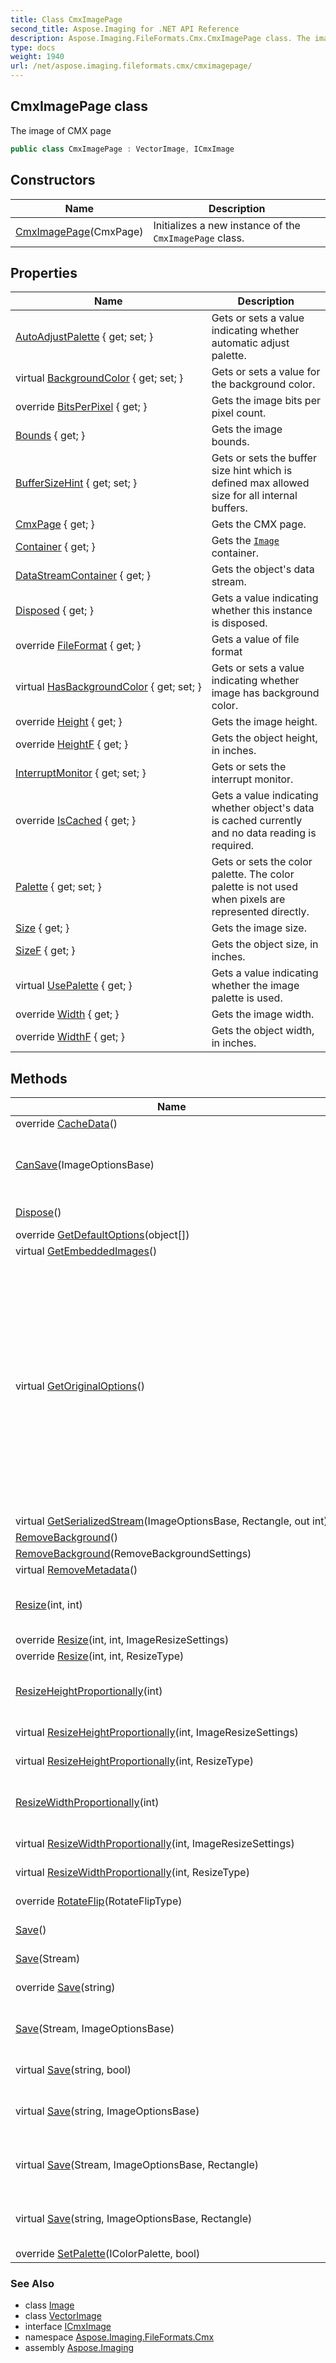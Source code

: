 ```yaml
---
title: Class CmxImagePage
second_title: Aspose.Imaging for .NET API Reference
description: Aspose.Imaging.FileFormats.Cmx.CmxImagePage class. The image of CMX page
type: docs
weight: 1940
url: /net/aspose.imaging.fileformats.cmx/cmximagepage/
---
```

## CmxImagePage class

The image of CMX page

```csharp
public class CmxImagePage : VectorImage, ICmxImage
```

## Constructors

| Name | Description |
| --- | --- |
| [CmxImagePage](cmximagepage/)(CmxPage) | Initializes a new instance of the `CmxImagePage` class. |

## Properties

| Name | Description |
| --- | --- |
| [AutoAdjustPalette](../../aspose.imaging/image/autoadjustpalette/) { get; set; } | Gets or sets a value indicating whether automatic adjust palette. |
| virtual [BackgroundColor](../../aspose.imaging/image/backgroundcolor/) { get; set; } | Gets or sets a value for the background color. |
| override [BitsPerPixel](../../aspose.imaging.fileformats.cmx/cmximagepage/bitsperpixel/) { get; } | Gets the image bits per pixel count. |
| [Bounds](../../aspose.imaging/image/bounds/) { get; } | Gets the image bounds. |
| [BufferSizeHint](../../aspose.imaging/image/buffersizehint/) { get; set; } | Gets or sets the buffer size hint which is defined max allowed size for all internal buffers. |
| [CmxPage](../../aspose.imaging.fileformats.cmx/cmximagepage/cmxpage/) { get; } | Gets the CMX page. |
| [Container](../../aspose.imaging/image/container/) { get; } | Gets the [`Image`](../../aspose.imaging/image/) container. |
| [DataStreamContainer](../../aspose.imaging/datastreamsupporter/datastreamcontainer/) { get; } | Gets the object's data stream. |
| [Disposed](../../aspose.imaging/disposableobject/disposed/) { get; } | Gets a value indicating whether this instance is disposed. |
| override [FileFormat](../../aspose.imaging.fileformats.cmx/cmximagepage/fileformat/) { get; } | Gets a value of file format |
| virtual [HasBackgroundColor](../../aspose.imaging/image/hasbackgroundcolor/) { get; set; } | Gets or sets a value indicating whether image has background color. |
| override [Height](../../aspose.imaging/vectorimage/height/) { get; } | Gets the image height. |
| override [HeightF](../../aspose.imaging.fileformats.cmx/cmximagepage/heightf/) { get; } | Gets the object height, in inches. |
| [InterruptMonitor](../../aspose.imaging/image/interruptmonitor/) { get; set; } | Gets or sets the interrupt monitor. |
| override [IsCached](../../aspose.imaging.fileformats.cmx/cmximagepage/iscached/) { get; } | Gets a value indicating whether object's data is cached currently and no data reading is required. |
| [Palette](../../aspose.imaging/image/palette/) { get; set; } | Gets or sets the color palette. The color palette is not used when pixels are represented directly. |
| [Size](../../aspose.imaging/image/size/) { get; } | Gets the image size. |
| [SizeF](../../aspose.imaging/vectorimage/sizef/) { get; } | Gets the object size, in inches. |
| virtual [UsePalette](../../aspose.imaging/image/usepalette/) { get; } | Gets a value indicating whether the image palette is used. |
| override [Width](../../aspose.imaging/vectorimage/width/) { get; } | Gets the image width. |
| override [WidthF](../../aspose.imaging.fileformats.cmx/cmximagepage/widthf/) { get; } | Gets the object width, in inches. |

## Methods

| Name | Description |
| --- | --- |
| override [CacheData](../../aspose.imaging.fileformats.cmx/cmximagepage/cachedata/)() | Cache can not be used. |
| [CanSave](../../aspose.imaging/image/cansave/)(ImageOptionsBase) | Determines whether image can be saved to the specified file format represented by the passed save options. |
| [Dispose](../../aspose.imaging/disposableobject/dispose/)() | Disposes the current instance. |
| override [GetDefaultOptions](../../aspose.imaging.fileformats.cmx/cmximagepage/getdefaultoptions/)(object[]) | Gets the default options. |
| virtual [GetEmbeddedImages](../../aspose.imaging/vectorimage/getembeddedimages/)() | Gets the embedded images. |
| virtual [GetOriginalOptions](../../aspose.imaging/image/getoriginaloptions/)() | Gets the options based on the original file settings. This can be helpful to keep bit-depth and other parameters of the original image unchanged. For example, if we load a black-white PNG image with 1 bit per pixel and then save it using the [`Save`](../../aspose.imaging/datastreamsupporter/save/) method, the output PNG image with 8-bit per pixel will be produced. To avoid it and save PNG image with 1-bit per pixel, use this method to get corresponding saving options and pass them to the [`Save`](../../aspose.imaging/image/save/) method as the second parameter. |
| virtual [GetSerializedStream](../../aspose.imaging/image/getserializedstream/)(ImageOptionsBase, Rectangle, out int) | Converts to aps. |
| [RemoveBackground](../../aspose.imaging/vectorimage/removebackground/)() | Removes the background. |
| [RemoveBackground](../../aspose.imaging/vectorimage/removebackground/)(RemoveBackgroundSettings) | Removes the background. |
| virtual [RemoveMetadata](../../aspose.imaging/image/removemetadata/)() | Removes metadata. |
| [Resize](../../aspose.imaging/image/resize/)(int, int) | Resizes the image. The default NearestNeighbourResample is used. |
| override [Resize](../../aspose.imaging.fileformats.cmx/cmximagepage/resize/#resize_1)(int, int, ImageResizeSettings) | Resizes the image. |
| override [Resize](../../aspose.imaging.fileformats.cmx/cmximagepage/resize/#resize_2)(int, int, ResizeType) | Resizes the image. |
| [ResizeHeightProportionally](../../aspose.imaging/image/resizeheightproportionally/)(int) | Resizes the height proportionally. The default NearestNeighbourResample is used. |
| virtual [ResizeHeightProportionally](../../aspose.imaging/image/resizeheightproportionally/)(int, ImageResizeSettings) | Resizes the height proportionally. |
| virtual [ResizeHeightProportionally](../../aspose.imaging/image/resizeheightproportionally/)(int, ResizeType) | Resizes the height proportionally. |
| [ResizeWidthProportionally](../../aspose.imaging/image/resizewidthproportionally/)(int) | Resizes the width proportionally. The default NearestNeighbourResample is used. |
| virtual [ResizeWidthProportionally](../../aspose.imaging/image/resizewidthproportionally/)(int, ImageResizeSettings) | Resizes the width proportionally. |
| virtual [ResizeWidthProportionally](../../aspose.imaging/image/resizewidthproportionally/)(int, ResizeType) | Resizes the width proportionally. |
| override [RotateFlip](../../aspose.imaging.fileformats.cmx/cmximagepage/rotateflip/)(RotateFlipType) | Rotates, flips, or rotates and flips the image. |
| [Save](../../aspose.imaging/image/save/)() | Saves the image data to the underlying stream. |
| [Save](../../aspose.imaging/datastreamsupporter/save/)(Stream) | Saves the object's data to the specified stream. |
| override [Save](../../aspose.imaging/image/save/)(string) | Saves the image to the specified file location. |
| [Save](../../aspose.imaging/image/save/)(Stream, ImageOptionsBase) | Saves the image's data to the specified stream in the specified file format according to save options. |
| virtual [Save](../../aspose.imaging/datastreamsupporter/save/)(string, bool) | Saves the object's data to the specified file location. |
| virtual [Save](../../aspose.imaging/image/save/)(string, ImageOptionsBase) | Saves the object's data to the specified file location in the specified file format according to save options. |
| virtual [Save](../../aspose.imaging/image/save/)(Stream, ImageOptionsBase, Rectangle) | Saves the image's data to the specified stream in the specified file format according to save options. |
| virtual [Save](../../aspose.imaging/image/save/)(string, ImageOptionsBase, Rectangle) | Saves the object's data to the specified file location in the specified file format according to save options. |
| override [SetPalette](../../aspose.imaging.fileformats.cmx/cmximagepage/setpalette/)(IColorPalette, bool) | Sets the image palette. |

### See Also

* class [Image](../../aspose.imaging/image/)
* class [VectorImage](../../aspose.imaging/vectorimage/)
* interface [ICmxImage](../icmximage/)
* namespace [Aspose.Imaging.FileFormats.Cmx](../../aspose.imaging.fileformats.cmx/)
* assembly [Aspose.Imaging](../../)


